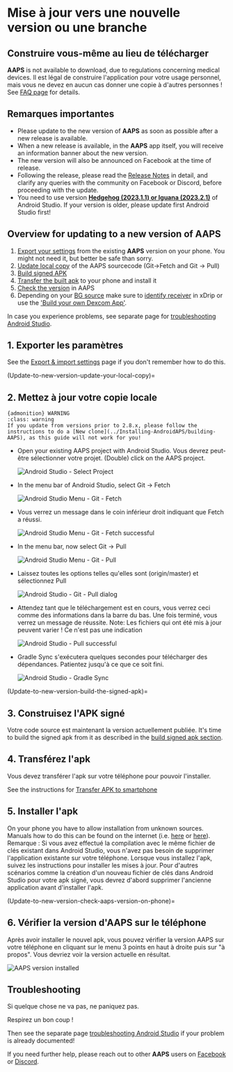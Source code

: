# Mise à jour vers une nouvelle version ou une branche

## Construire vous-même au lieu de télécharger

**AAPS** is not available to download, due to regulations concerning medical devices. Il est légal de construire l'application pour votre usage personnel, mais vous ne devez en aucun cas donner une copie à d'autres personnes ! See [FAQ page](../UsefulLinks/FAQ.md) for details.

## Remarques importantes
* Please update to the new version of **AAPS** as soon as possible after a new release is available.
* When a new release is available, in the **AAPS** app itself, you will receive an information banner about the new version.
* The new version will also be announced on Facebook at the time of release.
* Following the release, please read the [Release Notes](ReleaseNotes.md) in detail, and clarify any queries with the community on Facebook or Discord, before proceeding with the update.
* You need to use version **[Hedgehog (2023.1.1) or Iguana (2023.2.1)](https://developer.android.com/studio/)** of Android Studio. If your version is older, please update first Android Studio first!

## Overview for updating to a new version of AAPS

1. [Export your settings](ExportImportSettings.md) from the existing **AAPS** version on your phone. You might not need it, but better be safe than sorry.
2. [Update local copy](#2-update-your-local-copy) of the AAPS sourcecode (Git->Fetch and Git -> Pull)
3. [Build signed APK](#3-build-the-signed-apk)
4. [Transfer the built apk](#4-transfer-the-apk) to your phone and install it
5. [Check the version](#6-check-aaps-version-on-phone) in AAPS
6. Depending on your [BG source](../Getting-Started/CompatiblesCgms.md) make sure to [identify receiver](../CompatibleCgms/xDrip.md#identify-receiver) in xDrip or use the ['Build your own Dexcom App'](../CompatibleCgms/DexcomG6.md#if-using-g6-with-build-your-own-dexcom-app).

In case you experience problems, see separate page for [troubleshooting Android Studio](../GettingHelp/TroubleshootingAndroidStudio).

## 1. Exporter les paramètres
See the [Export & import settings](ExportImportSettings.md) page if you don't remember how to do this.

(Update-to-new-version-update-your-local-copy)=
## 2. Mettez à jour votre copie locale

```{admonition} WARNING
{admonition} WARNING
:class: warning
If you update from versions prior to 2.8.x, please follow the instructions to do a [New clone](../Installing-AndroidAPS/building-AAPS), as this guide will not work for you!
```

* Open your existing AAPS project with Android Studio. Vous devrez peut-être sélectionner votre projet. (Double) click on the AAPS project.

  ![Android Studio - Select Project](../images/update/01_ProjectSelection.png)

* In the menu bar of Android Studio, select Git -> Fetch

   ![Android Studio Menu - Git - Fetch](../images/update/02_GitFetch.png)

* Vous verrez un message dans le coin inférieur droit indiquant que Fetch a réussi.

   ![Android Studio Menu - Git - Fetch successful](../images/update/03_GitFetchSuccessful.png)

* In the menu bar, now select Git -> Pull

   ![Android Studio Menu - Git - Pull](../images/update/04_GitPull.png)

* Laissez toutes les options telles qu'elles sont (origin/master) et sélectionnez Pull

   ![Android Studio - Git - Pull dialog](../images/update/05_GitPullOptions.png)

* Attendez tant que le téléchargement est en cours, vous verrez ceci comme des informations dans la barre du bas. Une fois terminé, vous verrez un message de réussite. Note: Les fichiers qui ont été mis à jour peuvent varier ! Ce n'est pas une indication

   ![Android Studio - Pull successful](../images/update/06_GitPullSuccess.png)

* Gradle Sync s'exécutera quelques secondes pour télécharger des dépendances. Patientez jusqu'à ce que ce soit fini.

  ![Android Studio - Gradle Sync](../images/studioSetup/40_BackgroundTasks.png)

(Update-to-new-version-build-the-signed-apk)=
## 3. Construisez l'APK signé

Votre code source est maintenant la version actuellement publiée. It's time to build the signed apk from it as described in the [build signed apk section](../SettingUpAaps/BuildingAaps.md#build-the-aaps-signed-apk).

## 4. Transférez l'apk
Vous devez transférer l'apk sur votre téléphone pour pouvoir l'installer.

See the instructions for [Transfer APK to smartphone](../SettingUpAaps/TransferringAndInstallingAaps.md)


## 5. Installer l'apk
On your phone you have to allow installation from unknown sources. Manuals how to do this can be found on the internet (i.e. [here](https://www.expressvpn.com/de/support/vpn-setup/enable-apk-installs-android/) or [here](https://www.androidcentral.com/unknown-sources)). Remarque : Si vous avez effectué la compilation avec le même fichier de clés existant dans Android Studio, vous n'avez pas besoin de supprimer l'application existante sur votre téléphone. Lorsque vous installez l'apk, suivez les instructions pour installer les mises à jour. Pour d'autres scénarios comme la création d'un nouveau fichier de clés dans Android Studio pour votre apk signé, vous devrez d'abord supprimer l'ancienne application avant d'installer l'apk.

(Update-to-new-version-check-aaps-version-on-phone)=
## 6. Vérifier la version d'AAPS sur le téléphone

Après avoir installer le nouvel apk, vous pouvez vérifier la version AAPS sur votre téléphone en cliquant sur le menu 3 points en haut à droite puis sur "à propos". Vous devriez voir la version actuelle en résultat.

![AAPS version installed](../images/Update_VersionCheck282.png)


## Troubleshooting

Si quelque chose ne va pas, ne paniquez pas.

Respirez un bon coup !

Then see the separate page [troubleshooting Android Studio](../GettingHelp/TroubleshootingAndroidStudio) if your problem is already documented!

If you need further help, please reach out to other **AAPS** users on [Facebook](https://www.facebook.com/groups/AndroidAPSUsers) or [Discord](https://discord.gg/4fQUWHZ4Mw).

